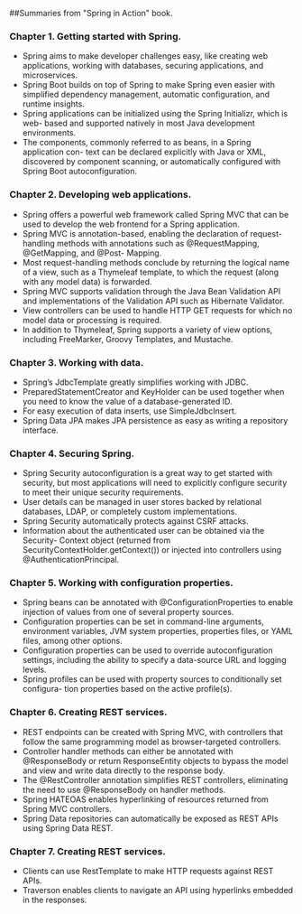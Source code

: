 ##Summaries from "Spring in Action" book.

### Chapter 1. Getting started with Spring.
- Spring aims to make developer challenges easy, like creating web applications, working with databases, securing applications, and microservices.
- Spring Boot builds on top of Spring to make Spring even easier with simplified dependency management, automatic configuration, and runtime insights.
- Spring applications can be initialized using the Spring Initializr, which is web- based and supported natively in most Java development environments.
- The components, commonly referred to as beans, in a Spring application con- text can be declared explicitly with Java or XML, discovered by component scanning, or automatically configured with Spring Boot autoconfiguration.

### Chapter 2. Developing web applications.
- Spring offers a powerful web framework called Spring MVC that can be used to develop the web frontend for a Spring application.
- Spring MVC is annotation-based, enabling the declaration of request-handling methods with annotations such as @RequestMapping, @GetMapping, and @Post- Mapping.
- Most request-handling methods conclude by returning the logical name of a view, such as a Thymeleaf template, to which the request (along with any model data) is forwarded.
- Spring MVC supports validation through the Java Bean Validation API and implementations of the Validation API such as Hibernate Validator.
- View controllers can be used to handle HTTP GET requests for which no model data or processing is required.
- In addition to Thymeleaf, Spring supports a variety of view options, including FreeMarker, Groovy Templates, and Mustache.

### Chapter 3. Working with data.
- Spring’s JdbcTemplate greatly simplifies working with JDBC.
- PreparedStatementCreator and KeyHolder can be used together when you
need to know the value of a database-generated ID.
- For easy execution of data inserts, use SimpleJdbcInsert.
- Spring Data JPA makes JPA persistence as easy as writing a repository interface.

### Chapter 4. Securing Spring.
- Spring Security autoconfiguration is a great way to get started with security, but most applications will need to explicitly configure security to meet their unique security requirements.
- User details can be managed in user stores backed by relational databases, LDAP, or completely custom implementations.
- Spring Security automatically protects against CSRF attacks.
- Information about the authenticated user can be obtained via the Security- Context object (returned from SecurityContextHolder.getContext()) or
injected into controllers using @AuthenticationPrincipal.

### Chapter 5. Working with configuration properties.
- Spring beans can be annotated with @ConfigurationProperties to enable injection of values from one of several property sources.
- Configuration properties can be set in command-line arguments, environment variables, JVM system properties, properties files, or YAML files, among other options.
- Configuration properties can be used to override autoconfiguration settings, including the ability to specify a data-source URL and logging levels.
- Spring profiles can be used with property sources to conditionally set configura- tion properties based on the active profile(s).

### Chapter 6. Creating REST services.
- REST endpoints can be created with Spring MVC, with controllers that follow the same programming model as browser-targeted controllers.
- Controller handler methods can either be annotated with @ResponseBody or return ResponseEntity objects to bypass the model and view and write data directly to the response body.
- The @RestController annotation simplifies REST controllers, eliminating the need to use @ResponseBody on handler methods.
- Spring HATEOAS enables hyperlinking of resources returned from Spring MVC controllers.
- Spring Data repositories can automatically be exposed as REST APIs using Spring Data REST.

### Chapter 7. Creating REST services.
- Clients can use RestTemplate to make HTTP requests against REST APIs.
- Traverson enables clients to navigate an API using hyperlinks embedded in the
responses.
